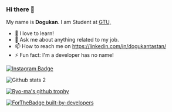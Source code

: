 ### Hi there 👋

My name is **Dogukan**. I am Student at [GTU,](https://www.gtu.edu.tr/?languageId=2)


- 🌱 I love to learn!
- 💬 Ask me about anything related to my job.
- 📫 How to reach me on https://linkedin.com/in/dogukantastan/
- ⚡ Fun fact: I'm a developer has no name!


[![Instagram Badge](https://img.shields.io/badge/-Instagram-C13584?style=flat-quare&labelColor=C13584&logo=instagram&logoColor=white&link=link)](https://www.instagram.com/dogukantastan29/)


![Github stats 2](https://github-readme-stats.vercel.app/api?username=DogukanTastan&show_icons=true&theme=radical)

[![Ryo-ma's github trophy](https://github-profile-trophy.vercel.app/?username=Naereen&row=1)](https://github.com/DogukanTastan)



[![ForTheBadge built-by-developers](http://ForTheBadge.com/images/badges/built-by-developers.svg)](https://GitHub.com/DogukanTastan/)



